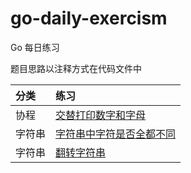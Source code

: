 # go-daily-exercism
Go 每日练习

题目思路以注释方式在代码文件中

| 分类 | 练习 |
| :--- | :--- |
| 协程| [交替打印数字和字⺟](./2022/11/08/20221108.go) |
| 字符串| [字符串中字符是否全都不同](./2022/11/09/20221109.go) |
| 字符串| [翻转字符串](./2022/11/10/20221110.go) |
